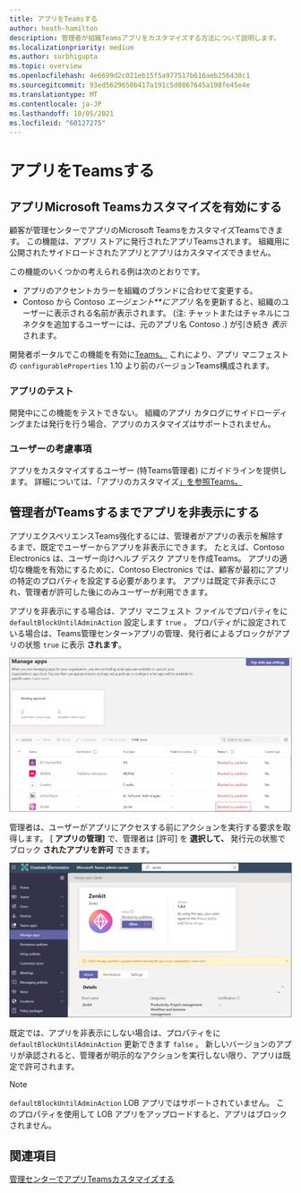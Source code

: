 ```yaml
---
title: アプリをTeamsする
author: heath-hamilton
description: 管理者が組織Teamsアプリをカスタマイズする方法について説明します。
ms.localizationpriority: medium
ms.author: surbhigupta
ms.topic: overview
ms.openlocfilehash: 4e6699d2c021eb15f5a977517b616aeb256430c1
ms.sourcegitcommit: 93ed5629650b417a191c5d8867645a198fe45e4e
ms.translationtype: MT
ms.contentlocale: ja-JP
ms.lasthandoff: 10/05/2021
ms.locfileid: "60127275"
---
```

# <a name="customize-your-teams-app"></a>アプリをTeamsする

## <a name="enable-your-microsoft-teams-app-to-be-customized"></a>アプリMicrosoft Teamsカスタマイズを有効にする

顧客が管理センターでアプリのMicrosoft TeamsをカスタマイズTeamsできます。 この機能は、アプリ ストアに発行されたアプリTeamsされます。 組織用に公開されたサイドロードされたアプリとアプリはカスタマイズできません。

この機能のいくつかの考えられる例は次のとおりです。

* アプリのアクセントカラーを組織のブランドに合わせて変更する。
* Contoso から Contoso *エージェント**にアプリ* 名を更新すると、組織のユーザーに表示される名前が表示されます。 (注: チャットまたはチャネルにコネクタを追加するユーザーには、元のアプリ名 Contoso .) が引き続き *表示* されます。

開発者ポータルでこの機能を有効に[Teams。](https://dev.teams.microsoft.com/home) これにより、アプリ マニフェストの `configurableProperties` 1.10 より前のバージョンTeams構成されます。

### <a name="test-your-app"></a>アプリのテスト

開発中にこの機能をテストできない。 組織のアプリ カタログにサイドローディングまたは発行を行う場合、アプリのカスタマイズはサポートされません。

### <a name="user-considerations"></a>ユーザーの考慮事項

アプリをカスタマイズするユーザー (特Teams管理者) にガイドラインを提供します。 詳細については、「アプリのカスタマイズ[」を参照Teams。](/MicrosoftTeams/customize-apps)

## <a name="hide-teams-app-until-admin-approves"></a>管理者がTeamsするまでアプリを非表示にする

アプリエクスペリエンスTeams強化するには、管理者がアプリの表示を解除するまで、既定でユーザーからアプリを非表示にできます。 たとえば、Contoso Electronics は、ユーザー向けヘルプ デスク アプリを作成Teams。 アプリの適切な機能を有効にするために、Contoso Electronics では、顧客が最初にアプリの特定のプロパティを設定する必要があります。 アプリは既定で非表示にされ、管理者が許可した後にのみユーザーが利用できます。

アプリを非表示にする場合は、アプリ マニフェスト ファイルでプロパティをに `defaultBlockUntilAdminAction` 設定します `true` 。 プロパティがに設定されている場合は、Teams管理センター>アプリの管理、発行者によるブロックがアプリの状態 `true` に表示 **されます**。

![発行元によってブロックされたアプリを管理する](../../assets/images/apps-in-meetings/manageappsblockedapps.png)

管理者は、ユーザーがアプリにアクセスする前にアクションを実行する要求を取得します。 [ **アプリの管理]** で、管理者は [許可] を **選択して、** 発行元の状態でブロック **されたアプリを許可** できます。

![アプリを管理する](../../assets/images/apps-in-meetings/manageapp.png)

既定では、アプリを非表示にしない場合は、プロパティをに `defaultBlockUntilAdminAction` 更新できます `false` 。 新しいバージョンのアプリが承認されると、管理者が明示的なアクションを実行しない限り、アプリは既定で許可されます。

> [!NOTE]
> `defaultBlockUntilAdminAction` LOB アプリではサポートされていません。 このプロパティを使用して LOB アプリをアップロードすると、アプリはブロックされません。

## <a name="see-also"></a>関連項目

[管理センターでアプリTeamsカスタマイズする](/MicrosoftTeams/customize-apps)
